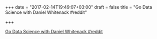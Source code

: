 +++
date = "2017-02-14T19:49:07+03:00"
draft = false
title = "Go Data Science with Daniel Whitenack  #reddit"

+++

<p><a href="https://t.co/qGv8gljj3h">Go Data Science with Daniel Whitenack  #reddit</a></p>

